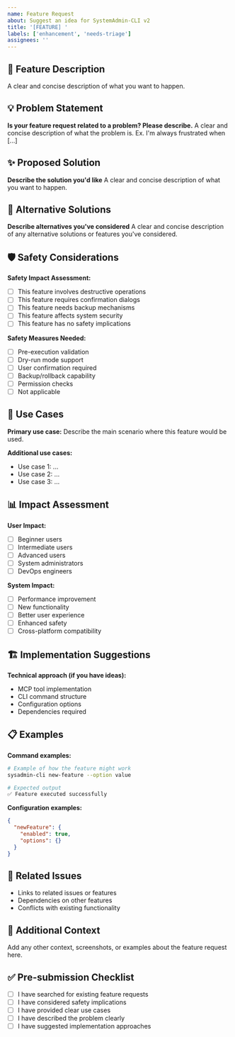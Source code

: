 ```yaml
---
name: Feature Request
about: Suggest an idea for SystemAdmin-CLI v2
title: '[FEATURE] '
labels: ['enhancement', 'needs-triage']
assignees: ''
---
```


## 🚀 Feature Description
A clear and concise description of what you want to happen.

## 💡 Problem Statement
**Is your feature request related to a problem? Please describe.**
A clear and concise description of what the problem is. Ex. I'm always frustrated when [...]

## ✨ Proposed Solution
**Describe the solution you'd like**
A clear and concise description of what you want to happen.

## 🔄 Alternative Solutions
**Describe alternatives you've considered**
A clear and concise description of any alternative solutions or features you've considered.

## 🛡️ Safety Considerations
**Safety Impact Assessment:**
- [ ] This feature involves destructive operations
- [ ] This feature requires confirmation dialogs
- [ ] This feature needs backup mechanisms
- [ ] This feature affects system security
- [ ] This feature has no safety implications

**Safety Measures Needed:**
- [ ] Pre-execution validation
- [ ] Dry-run mode support
- [ ] User confirmation required
- [ ] Backup/rollback capability
- [ ] Permission checks
- [ ] Not applicable

## 🎯 Use Cases
**Primary use case:**
Describe the main scenario where this feature would be used.

**Additional use cases:**
- Use case 1: ...
- Use case 2: ...
- Use case 3: ...

## 📊 Impact Assessment
**User Impact:**
- [ ] Beginner users
- [ ] Intermediate users
- [ ] Advanced users
- [ ] System administrators
- [ ] DevOps engineers

**System Impact:**
- [ ] Performance improvement
- [ ] New functionality
- [ ] Better user experience
- [ ] Enhanced safety
- [ ] Cross-platform compatibility

## 🏗️ Implementation Suggestions
**Technical approach (if you have ideas):**
- MCP tool implementation
- CLI command structure
- Configuration options
- Dependencies required

## 📋 Examples
**Command examples:**
```bash
# Example of how the feature might work
sysadmin-cli new-feature --option value

# Expected output
✅ Feature executed successfully
```

**Configuration examples:**
```json
{
  "newFeature": {
    "enabled": true,
    "options": {}
  }
}
```

## 🔗 Related Issues
- Links to related issues or features
- Dependencies on other features
- Conflicts with existing functionality

## 📎 Additional Context
Add any other context, screenshots, or examples about the feature request here.

## ✅ Pre-submission Checklist
- [ ] I have searched for existing feature requests
- [ ] I have considered safety implications
- [ ] I have provided clear use cases
- [ ] I have described the problem clearly
- [ ] I have suggested implementation approaches 